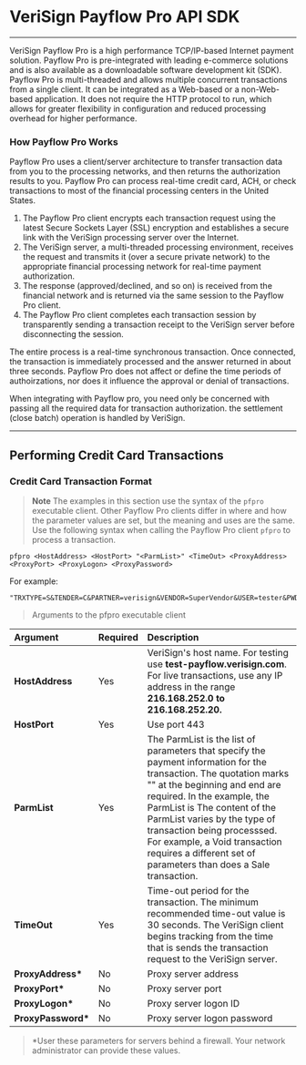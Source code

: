 # VeriSign Payflow Pro API SDK #
---
VeriSign Payflow Pro is a high performance TCP/IP-based Internet payment
solution. Payflow Pro is pre-integrated with leading e-commerce solutions and is
also available as a downloadable software development kit (SDK).
Payflow Pro is multi-threaded and allows multiple concurrent transactions from a
single client. It can be integrated as a Web-based or a non-Web-based application.
It does not require the HTTP protocol to run, which allows for greater flexibility in
configuration and reduced processing overhead for higher performance.

### How Payflow	Pro Works ###
Payflow Pro uses a client/server architecture to transfer transaction data from you
to the processing networks, and then returns the authorization results to you.
Payflow Pro can process real-time credit card, ACH, or check transactions to most
of the financial processing centers in the United States.

1. The Payflow Pro client encrypts each transaction request using the latest Secure Sockets Layer (SSL) encryption and establishes a secure link with the VeriSign processing server over the Internet.
2. The VeriSign server, a multi-threaded processing environment, receives the request and transmits it (over a secure private network) to the appropriate financial processing network for real-time payment authorization.
3. The response (approved/declined, and so on) is received from the financial network and is returned via the same session to the Payflow Pro client.
4. The Payflow Pro client completes each transaction session by transparently sending a transaction receipt to the VeriSign server before disconnecting the session.

The entire process is a real-time synchronous transaction.  Once connected, the transaction is immediately processed and the answer returned in about three seconds.  Payflow Pro does not affect or define the time periods of authoirzations, nor does it influence the approval or denial of transactions.

When integrating with Payflow pro, you need only be concerned with passing all the required data for transaction authorization.  the settlement (close batch) operation is handled by VeriSign.
- - -
## Performing Credit Card Transactions ##
### Credit Card Transaction Format ###
>**Note** The examples in this section use the syntax of the `pfpro` executable client.  Other Payflow Pro clients differ in where and how the parameter values are set, but the meaning and uses are the same.
Use the following syntax when calling the Payflow Pro client `pfpro` to process a transaction.

```
pfpro <HostAddress> <HostPort> "<ParmList>" <TimeOut> <ProxyAddress> <ProxyPort> <ProxyLogon> <ProxyPassword>
```

For example:
```pfpro test-payflow.verisign.com 443
"TRXTYPE=S&TENDER=C&PARTNER=verisign&VENDOR=SuperVendor&USER=tester&PWD=x1y2z3&ACCT=5499740000000016"&EXPDATE=0822&AMT=123.00"
```

>Arguments to the pfpro executable client

|Argument 	|Required 	|Description|
|:----------|:----------|:----------|
|**HostAddress**|Yes    |VeriSign's host name.  For testing use **test-payflow.verisign.com**.  For live transactions, use any IP address in the range **216.168.252.0 to 216.168.252.20.**|
|**HostPort**|Yes       |Use port 443|
|**ParmList**|Yes       |The ParmList is the list of parameters that specify the payment information for the transaction.  The quotation marks "" at the beginning and end are required.  In the example, the ParmList is The content of the ParmList varies by the type of transaction being processsed.  For example, a Void transaction requires a different set of parameters than does a Sale transaction.|
|**TimeOut** |Yes   |Time-out period for the transaction.  The minimum recommended time-out value is 30 seconds.  The VeriSign client begins tracking from the time that is sends the transaction request to the VeriSign server.|
|**ProxyAddress\***|No  |Proxy server address   |
|**ProxyPort\*** |No   |Proxy server port   |
|**ProxyLogon\***|No   |Proxy server logon ID|
|**ProxyPassword\***|No|Proxy server logon password|

>\*User these parameters for servers behind a firewall.  Your network administrator can provide these values.


